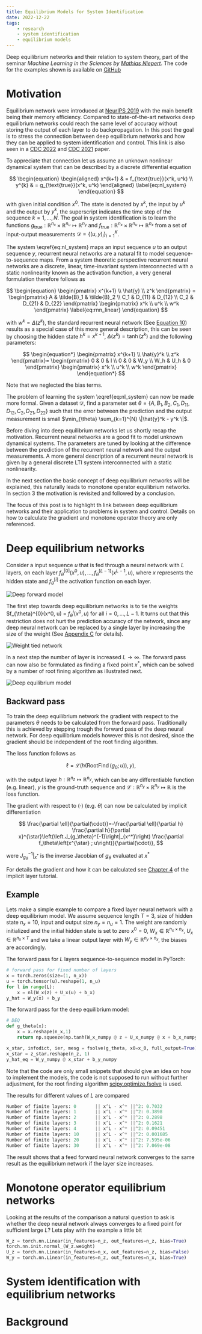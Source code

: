 ```yaml
---
title: Equilibrium Models for System Identification
date: 2022-12-22
tags:
    - research
    - system identification
    - equilibrium models
---
```

Deep equilibrium networks and their relation to system theory, part of the seminar *Machine Learning in the Sciences by [Mathias Niepert](http://www.matlog.net)*. The code for the examples shown is available on [GitHub](https://github.com/Dany-L/RenForSysId)

# Motivation
Equilibrium network were introduced at [NeurIPS 2019](https://proceedings.neurips.cc/paper/2019/hash/01386bd6d8e091c2ab4c7c7de644d37b-Abstract.html) with the main benefit being their memory efficiency. Compared to state-of-the-art networks deep equilibrium networks could reach the same level of accuracy without storing the output of each layer to do backpropagation. In this post the goal is to stress the connection between deep equilibrium networks and how they can be applied to system identification and control. This link is also seen in a [CDC 2022](https://ieeexplore.ieee.org/abstract/document/9992684/) and [CDC 2021](https://ieeexplore.ieee.org/abstract/document/9683054/) paper.

To appreciate that connection let us assume an unknown nonlinear dynamical system that can be described by a discrete differential equation 

$$
\begin{equation}
    \begin{aligned}
    x^{k+1} & = f_{\text{true}}(x^k, u^k) \\
    y^{k} & = g_{\text{true}}(x^k, u^k)
    \end{aligned}
\label{eq:nl_system}
\end{equation}
$$

with given initial condition $x^0$. The state is denoted by $x^k$, the input by $u^k$ and the output by $y^k$, the superscript indicates the time step of the sequence $k=1, \ldots, N$. The goal in system identification is to learn the functions $g_{\text{true}}: \mathbb{R}^{n_x} \times \mathbb{R}^{n_u} \mapsto \mathbb{R}^{n_y}$ and $f_{\text{true}}: \mathbb{R}^{n_x} \times \mathbb{R}^{n_u} \mapsto \mathbb{R}^{n_x}$ from a set of input-output measurements $\mathcal{D} = \left\lbrace (u, y)_i \right\rbrace_{i=1}^K$.

The system \eqref{eq:nl_system} maps an input sequence $u$ to an output sequence $y$, recurrent neural networks are a natural fit to model sequence-to-sequence maps. From a system theoretic perspective recurrent neural networks are a discrete, linear, time-invariant system interconnected with a static nonlinearity known as the activation function, a very general formulation therefore follows as

$$
\begin{equation}
    \begin{pmatrix}
        x^{k+1} \\
        \hat{y} \\
        z^k 
    \end{pmatrix} =
    \begin{pmatrix}
        A & \tilde{B}_1 & \tilde{B}_2 \\
        C_1 & D_{11} & D_{12} \\
        C_2 & D_{21} & D_{22} 
    \end{pmatrix}
    \begin{pmatrix}
        x^k \\
        u^k \\
        w^k
    \end{pmatrix}
    \label{eq:rnn_linear}
\end{equation}
$$

with $w^k = \Delta(z^k)$, the standard recurrent neural network (See [Equation 10](https://www.deeplearningbook.org/contents/rnn.html)) results as a special case of this more general description, this can be seen by choosing the hidden state $h^{k} = x^{k+1}$, $\Delta(z^k) = \tanh(z^k)$ and the following parameters:

$$
\begin{equation*}
    \begin{pmatrix}
        x^{k+1} \\
        \hat{y}^k \\
        z^k 
    \end{pmatrix}=
    \begin{pmatrix}
        0 & 0 & I \\
        0 & 0 & W_y \\
        W_h & U_h & 0
    \end{pmatrix}
    \begin{pmatrix}
        x^k \\
        u^k \\
        w^k
    \end{pmatrix}
\end{equation*}
$$

Note that we neglected the bias terms.

The problem of learning the system \eqref{eq:nl_system} can now be made more formal. Given a dataset $\mathcal{D}$, find a parameter set $\theta = \lbrace A, B_1, B_2, C_1, D_{11}, D_{12}, C_2, D_{21}, D_{22} \rbrace$ such that the error between the prediction and the output measurement is small $\min_{\theta} \sum_{k=1}^{N} \|\hat{y}^k - y^k \|$.

Before diving into deep equilibrium networks let us shortly recap the motivation. Recurrent neural networks are a good fit to model unknown dynamical systems. The parameters are tuned by looking at the difference between the prediction of the recurrent neural network and the output measurements. A more general description of a recurrent neural network is given by a general discrete LTI system interconnected with a static nonlinearity.

In the next section the basic concept of deep equilibrium networks will be explained, this naturally leads to monotone operator equilibrium networks. In section 3 the motivation is revisited and followed by a conclusion.

The focus of this post is to highlight th link between deep equilibrium networks and their application to problems in system and control. Details on how to calculate the gradient and monotone operator theory are only referenced.

# Deep equilibrium networks
Consider a input sequence $u$ that is fed through a neural network with $L$ layers, on each layer $f_{\theta}^{[0]}(x^0, u), \ldots, f_{\theta}^{[L-1]}(x^{L-1}, u)$, where $x$ represents the hidden state and $f_{\theta}^{[i]}$ the activation function on each layer.

![Deep forward model](/spaghetti/images/fwd_deep.png)

The first step towards deep equilibrium networks is to tie the weights $f_{\theta}^{0}(x^0, u) = $f_{\theta}^{i}(x^0, u)$ for all $i=0, \ldots, L-1$. It turns out that this restriction does not hurt the prediction accuracy of the network, since any deep neural network can be replaced by a single layer by increasing the size of the weight (See [Appendix C](https://proceedings.neurips.cc/paper/2019/hash/01386bd6d8e091c2ab4c7c7de644d37b-Abstract.html) for details).

![Weight tied network](/spaghetti/images/fwd_tied.png)

In a next step the number of layer is increased $L \to \infty$. The forward pass can now also be formulated as finding a fixed point $x^*$, which can be solved by a number of root fining algorithm as illustrated next.

![Deep equilibrium model](/spaghetti/images/fwd_deq.png)

## Backward pass
To train the deep equilibrium network the gradient with respect to the parameters $\theta$ needs to be calculated from the forward pass. Traditionally this is achieved by stepping trough the forward pass of the deep neural network. For deep equilibrium models however this is not desired, since the gradient should be independent of the root finding algorithm.

The loss function follows as

$$
\ell=\mathcal{L}\left(h\left(\operatorname{RootFind}\left(g_0 ; u\right)\right), y\right),
$$

with the output layer $h:\mathbb{R}^{n_z} \mapsto \mathbb{R}^{n_y}$, which can be any differentiable function (e.g. linear), $y$ is the ground-truth sequence and $\mathcal{L}:\mathbb{R}^{n_y}\times\mathbb{R}^{n_y} \mapsto \mathbb{R}$ is the loss function.

The gradient with respect to $(\cdot)$ (e.g. $\theta$) can now be calculated by implicit differentiation

$$
\frac{\partial \ell}{\partial(\cdot)}=-\frac{\partial \ell}{\partial h} \frac{\partial h}{\partial x}^{\star}\left(\left.J_{g_\theta}^{-1}\right|_{x^*}\right) \frac{\partial f_\theta\left(x^{\star} ; u\right)}{\partial(\cdot)},
$$

were $\left.J_{g_\theta}^{-1}\right|_{x^*}$ is the inverse Jacobian of $g_{\theta}$ evaluated at $x^*$

For details the gradient and how it can be calculated see [Chapter 4](http://implicit-layers-tutorial.org/deep_equilibrium_models/) of the implicit layer tutorial.

## Example
Lets make a simple example to compare a fixed layer neural network with a deep equilibrium model. We assume sequence length $T=3$, size of hidden state $n_x = 10$, input and output size $n_y = n_u = 1$. The weight are randomly initialized and the initial hidden state is set to zero $x^0 = 0$, $W_x \in \mathbb{R}^{n_x \times n_x}$, $U_x\in \mathbb{R}^{n_x \times T}$ and we take a linear output layer with $W_y \in \mathbb{R}^{n_y \times n_x}$, the biases are accordingly.

The forward pass for $L$ layers sequence-to-sequence model in PyTorch:
```python
# forward pass for fixed number of layers
x = torch.zeros(size=(1, n_x))
u = torch.tensor(u).reshape(1, n_u)
for l in range(L):
    x = nl(W_x(z) + U_x(u) + b_x)
y_hat = W_y(x) + b_y
```
The forward pass for the deep equilibrium model:
```python
# DEQ
def g_theta(x):
    x = x.reshape(n_x,1)
    return np.squeeze(np.tanh(W_x_numpy @ z + U_x_numpy @ x + b_x_numpy) - z)

x_star, infodict, ier, mesg = fsolve(g_theta, x0=x_0, full_output=True)
x_star = z_star.reshape(n_z, 1)
y_hat_eq = W_y_numpy @ x_star + b_y_numpy
```
Note that the code are only small snippets that should give an idea on how to implement the models, the code is not supposed to run without further adjustment, for the root finding algorithm [scipy.optimize.fsolve](https://docs.scipy.org/doc/scipy/reference/generated/scipy.optimize.fsolve.html) is used.

The results for different values of $L$ are compared
```python
Number of finite layers: 0       || x^L - x^* ||^2: 0.7032
Number of finite layers: 1       || x^L - x^* ||^2: 0.3898
Number of finite layers: 2       || x^L - x^* ||^2: 0.2898
Number of finite layers: 3       || x^L - x^* ||^2: 0.1621
Number of finite layers: 4       || x^L - x^* ||^2: 0.09451
Number of finite layers: 10      || x^L - x^* ||^2: 0.001685
Number of finite layers: 20      || x^L - x^* ||^2: 7.595e-06
Number of finite layers: 30      || x^L - x^* ||^2: 7.069e-08
```
The result shows that a feed forward neural network converges to the same result as the equilibrium network if the layer size increases.

# Monotone operator equilibrium networks
Looking at the results of the comparison a natural question to ask is whether the deep neural network always converges to a fixed point for sufficient large $L$? Lets play with the example a little bit
```python
W_z = torch.nn.Linear(in_features=n_z, out_features=n_z, bias=True)
torch.nn.init.normal_(W_z.weight)
U_z = torch.nn.Linear(in_features=n_x, out_features=n_z, bias=False)
W_y = torch.nn.Linear(in_features=n_z, out_features=n_x, bias=True)
```

# System identification with equilibrium networks


# Background

<!-- 
## Cart pole example
The discretized inverted pendulum can be described by the state space representation
$$
\begin{align}
P & \left\{
\begin{aligned} 
    x^{k+1} & = 
    \begin{pmatrix}
        1 & \delta \\
        \frac{g \delta}{l} & 1 - \frac{\mu \delta}{m l^2}
    \end{pmatrix}
    x^k
    \begin{pmatrix}
        0 \\
        -\frac{g\delta}{l}
    \end{pmatrix}
    u^k
    \begin{pmatrix}
        0 \\
        \frac{\delta}{ml^2}
    \end{pmatrix}
    w^k \\
    y^k & = 
    \begin{pmatrix}
        1 & 0
    \end{pmatrix} x^k \\
    z^k & = 
    \begin{pmatrix}
        1 & 0
    \end{pmatrix}
    x^k
\end{aligned} \right. \label{eq:linear_inv_pend}\\
w^k & = \Delta(z^k) = z^k - \sin(z^k) \label{eq:nonlinear_inv_pend}
\end{align}
$$
where $\delta = 0.001$ is the sampling time, $g$ is the gravitational constant, $l$ the length of the rod and $m$ the mass. Common nonlinearities \eqref{eq:nonlinear_inv_pend} for neural networks are $\tanh(\cdot)$, $\operatorname{ReLU}(\cdot)$ or $\operatorname{LeakyReLU}(\cdot)$.
## Discrete linear time-invariant systems with nonlinear disturbance

$$
\begin{align}
    G & \left\{ \begin{aligned}
        x^{k+1} & = A x^k + B_1 u^k + B_2 w^k \\
        y^k & = C_1 x^k + D_{11} u^k + D_{12} w^k \\
        z^k & = C_2 x^k + D_{21} u^k + D_{22} w^k
    \end{aligned} \right.\\
    w^k & = \Delta(z^k)
\end{align}
$$ -->
